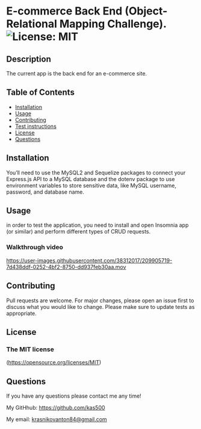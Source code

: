 # E-commerce Back End (Object-Relational Mapping Challenge). ![License: MIT](https://img.shields.io/badge/License-MIT-yellow.svg)
  
## Description
  
The current app is the back end for an e-commerce site.

## Table of Contents
- [Installation](#installation)
- [Usage](#usage)
- [Contributing](#contributing)
- [Test instructions](#test-instructions)
- [License](#tlicense)
- [Questions](#questions)

## Installation

You’ll need to use the MySQL2 and Sequelize packages to connect your Express.js API to a MySQL database and the dotenv package to use environment variables to store sensitive data, like MySQL username, password, and database name.
  
## Usage
  
in order to test the application, you need to install and open Insomnia app (or similar) and perform  different types of CRUD requests.

### Walkthrough video
https://user-images.githubusercontent.com/38312017/209905719-7d438ddf-0252-4bf2-8750-dd937feb30aa.mov
  
## Contributing

Pull requests are welcome. For major changes, please open an issue first to discuss what you would like to change. Please make sure to update tests as appropriate.

## License

### The MIT license
  (https://opensource.org/licenses/MIT)

## Questions

If you have any questions please contact me any time!

My GitHhub: <https://github.com/kas500>

My email: <krasnikovanton84@gmail.com>
